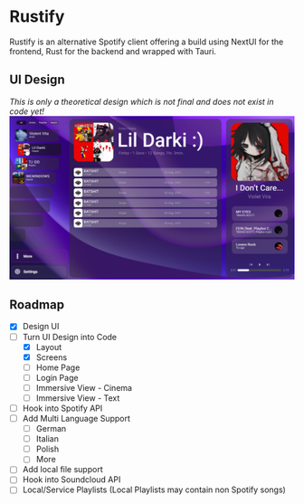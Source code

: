 # Rustify

Rustify is an alternative Spotify client offering a build using NextUI for the frontend, Rust for the backend and wrapped with Tauri.

## UI Design
_This is only a theoretical design which is not final and does not exist in code yet!_
![img.png](preview.png)

## Roadmap

- [x] Design UI
- [ ] Turn UI Design into Code
    - [x] Layout
    - [x] Screens
    - [ ] Home Page
    - [ ] Login Page
    - [ ] Immersive View - Cinema
    - [ ] Immersive View - Text
- [ ] Hook into Spotify API
- [ ] Add Multi Language Support
    - [ ] German
    - [ ] Italian
    - [ ] Polish
    - [ ] More
- [ ] Add local file support
- [ ] Hook into Soundcloud API
- [ ] Local/Service Playlists (Local Playlists may contain non Spotify songs)
